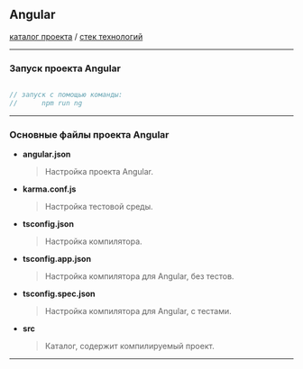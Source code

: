 ## Angular

[каталог проекта](https://github.com/LisShamenko/technology_NodeJS/tree/master/AngularTechno) / [стек технологий](https://github.com/LisShamenko/NodeJS-technology-stack/blob/master/README.md)
____

### Запуск проекта Angular

```javascript

// запуск с помощью команды:
//      npm run ng

```
____

### Основные файлы проекта Angular

- **angular.json**
    > Настройка проекта Angular.
- **karma.conf.js**
    > Настройка тестовой среды.
- **tsconfig.json**
    > Настройка компилятора.
- **tsconfig.app.json**
    > Настройка компилятора для Angular, без тестов.
- **tsconfig.spec.json**
    > Настройка компилятора для Angular, с тестами.
- **src**
    > Каталог, содержит компилируемый проект.
____ 